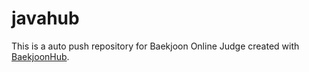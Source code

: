 # javahub
This is a auto push repository for Baekjoon Online Judge created with [BaekjoonHub](https://github.com/BaekjoonHub/BaekjoonHub).
